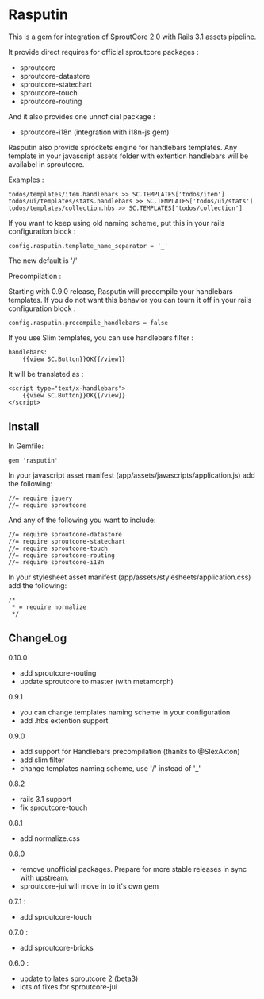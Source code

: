 Rasputin
========

This is a gem for integration of SproutCore 2.0 with Rails 3.1 assets pipeline.

It provide direct requires for official sproutcore packages :

* sproutcore
* sproutcore-datastore
* sproutcore-statechart
* sproutcore-touch
* sproutcore-routing

And it also provides one unnoficial package :

* sproutcore-i18n (integration with i18n-js gem)

Rasputin also provide sprockets engine for handlebars templates. Any template in your
javascript assets folder with extention handlebars will be availabel in sproutcore.

Examples :

    todos/templates/item.handlebars >> SC.TEMPLATES['todos/item']
    todos/ui/templates/stats.handlebars >> SC.TEMPLATES['todos/ui/stats']
    todos/templates/collection.hbs >> SC.TEMPLATES['todos/collection']

If you want to keep using old naming scheme, put this in your rails configuration block :
    
    config.rasputin.template_name_separator = '_'

The new default is '/'

Precompilation :

Starting with 0.9.0 release, Rasputin will precompile your handlebars templates.
If you do not want this behavior you can tourn it off in your rails configuration block :

    config.rasputin.precompile_handlebars = false

If you use Slim templates, you can use handlebars filter :

    handlebars:
        {{view SC.Button}}OK{{/view}}

It will be translated as :
    
    <script type="text/x-handlebars">
        {{view SC.Button}}OK{{/view}}
    </script>

Install
-------

In Gemfile:

    gem 'rasputin'

In your javascript asset manifest (app/assets/javascripts/application.js) add the following:

    //= require jquery
    //= require sproutcore
    
And any of the following you want to include:

    //= require sproutcore-datastore
    //= require sproutcore-statechart
    //= require sproutcore-touch
    //= require sproutcore-routing
    //= require sproutcore-i18n

In your stylesheet asset manifest (app/assets/stylesheets/application.css) add the following:

    /*
     * = require normalize
     */

ChangeLog
----------

0.10.0

* add sproutcore-routing
* update sproutcore to master (with metamorph)

0.9.1

* you can change templates naming scheme in your configuration
* add .hbs extention support

0.9.0

* add support for Handlebars precompilation (thanks to @SlexAxton)
* add slim filter
* change templates naming scheme, use '/' instead of '_'

0.8.2

* rails 3.1 support
* fix sproutcore-touch

0.8.1

* add normalize.css

0.8.0

* remove unofficial packages. Prepare for more stable releases in sync with upstream.
* sproutcore-jui will move in to it's own gem

0.7.1 :

* add sproutcore-touch

0.7.0 :

* add sproutcore-bricks

0.6.0 :

* update to lates sproutcore 2 (beta3)
* lots of fixes for sproutcore-jui
